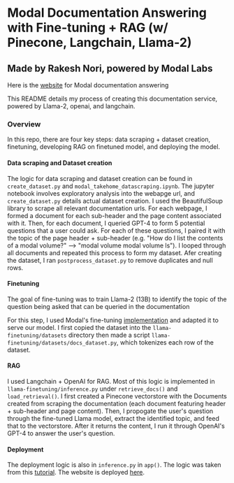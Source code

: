 # Modal Documentation Answering with Fine-tuning + RAG (w/ Pinecone, Langchain, Llama-2)
## Made by Rakesh Nori, powered by Modal Labs

Here is the [website](https://rnori-harv--tgi-app.modal.run/) for Modal documentation answering

This README details my process of creating this documentation service, powered by Llama-2, openai, and langchain.

### Overview
In this repo, there are four key steps: data scraping + dataset creation, finetuning, developing RAG on finetuned model, and deploying the model. 


#### Data scraping and Dataset creation

The logic for data scraping and dataset creation can be found in `create_dataset.py` and `modal_takehome_datascraping.ipynb`. The jupyter notebook involves exploratory analysis into the webapge url, and `create_dataset.py` details actual dataset creation. I used the BeautifulSoup library to scrape all relevant documentation urls. For each webpage, I formed a document for each sub-header and the page content associated with it. Then, for each document, I queried GPT-4 to form 5 potential questions that a user could ask. For each of these questions, I paired it with the topic of the page header + sub-header (e.g. "How do I list the contents of a modal volume?" --> "modal volume modal volume ls"). I looped through all documents and repeated this process to form my dataset. Afer creating the dataset, I ran `postprocess_dataset.py` to remove duplicates and null rows.


#### Finetuning

The goal of fine-tuning was to train Llama-2 (13B) to identify the topic of the question being asked that can be queried in the documentation

For this step, I used Modal's fine-tuning [implementation](https://github.com/modal-labs/llama-finetuning) and adapted it to serve our model. I first copied the dataset into the `llama-finetuning/datasets` directory then made a script `llama-finetuning/datasets/docs_dataset.py`, which tokenizes each row of the dataset. 

#### RAG
I used Langchain + OpenAI for RAG. Most of this logic is implemented in `llama-finetuning/inference.py` under `retrieve_docs()` and `load_retrieval()`. I first created a Pinecone vectorstore with the Documents created from scraping the documentation (each document featuring header + sub-header and page content). Then, I propogate the user's question through the fine-tuned Llama model, extract the identified topic, and feed that to the vectorstore. After it returns the content, I run it through OpenAI's GPT-4 to answer the user's question.

#### Deployment
The deployment logic is also in `inference.py` in `app()`. The logic was taken from this [tutorial](https://modal.com/docs/guide/ex/text_generation_inference#serve-the-model). The website is deployed [here](https://rnori-harv--tgi-app.modal.run/).
